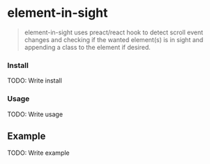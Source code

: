 # element-in-sight

> element-in-sight uses preact/react hook to detect scroll event changes and checking if the wanted element(s) is in sight and appending a class to the element if desired.

### Install
TODO: Write install

### Usage
TODO: Write usage

## Example
TODO: Write example